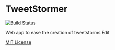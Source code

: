 # TweetStormer

[![Build Status](https://travis-ci.org/arnaubt/TweetStormer.svg?branch=master)](https://travis-ci.org/arnaubt/TweetStormer)

Web app to ease the creation of tweetstorms Edit

[MIT License](LICENSE)
